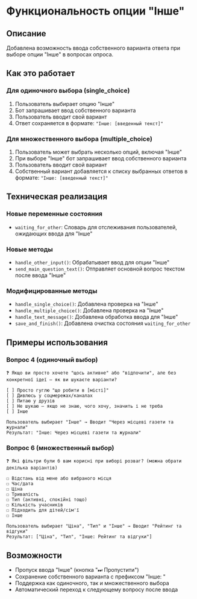# Функциональность опции "Інше"

## Описание

Добавлена возможность ввода собственного варианта ответа при выборе опции "Інше" в вопросах опроса.

## Как это работает

### Для одиночного выбора (single_choice)
1. Пользователь выбирает опцию "Інше"
2. Бот запрашивает ввод собственного варианта
3. Пользователь вводит свой вариант
4. Ответ сохраняется в формате: `"Інше: [введенный текст]"`

### Для множественного выбора (multiple_choice)
1. Пользователь может выбрать несколько опций, включая "Інше"
2. При выборе "Інше" бот запрашивает ввод собственного варианта
3. Пользователь вводит свой вариант
4. Собственный вариант добавляется к списку выбранных ответов в формате: `"Інше: [введенный текст]"`

## Техническая реализация

### Новые переменные состояния
- `waiting_for_other`: Словарь для отслеживания пользователей, ожидающих ввода для "Інше"

### Новые методы
- `handle_other_input()`: Обрабатывает ввод для опции "Інше"
- `send_main_question_text()`: Отправляет основной вопрос текстом после ввода "Інше"

### Модифицированные методы
- `handle_single_choice()`: Добавлена проверка на "Інше"
- `handle_multiple_choice()`: Добавлена проверка на "Інше"
- `handle_text_message()`: Добавлена обработка ввода для "Інше"
- `save_and_finish()`: Добавлена очистка состояния `waiting_for_other`

## Примеры использования

### Вопрос 4 (одиночный выбор)
```
❓ Якщо ви просто хочете "щось активне" або "відпочити", але без конкретної ідеї — як ви шукаєте варіанти?

[ ] Просто гуглю "що робити в [місті]"
[ ] Дивлюсь у соцмережах/каналах
[ ] Питаю у друзів
[ ] Не шукаю — якщо не знаю, чого хочу, значить і не треба
[ ] Інше

Пользователь выбирает "Інше" → Вводит "Через місцеві газети та журнали"
Результат: "Інше: Через місцеві газети та журнали"
```

### Вопрос 6 (множественный выбор)
```
❓ Які фільтри були б вам корисні при виборі розваг? (можна обрати декілька варіантів)

☐ Відстань від мене або вибраного місця
☐ Час/дата
☐ Ціна
☐ Тривалість
☐ Тип (активні, спокійні тощо)
☐ Кількість учасників
☐ Підходить для дітей/сім'ї
☐ Інше

Пользователь выбирает "Ціна", "Тип" и "Інше" → Вводит "Рейтинг та відгуки"
Результат: ["Ціна", "Тип", "Інше: Рейтинг та відгуки"]
```

## Возможности

- Пропуск ввода "Інше" (кнопка "⏭ Пропустити")
- Сохранение собственного варианта с префиксом "Інше: "
- Поддержка как одиночного, так и множественного выбора
- Автоматический переход к следующему вопросу после ввода
